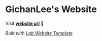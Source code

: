 
# GichanLee's Website

Visit **[website url](#)** 🚀

_Built with [Lab Website Template](https://greene-lab.gitbook.io/lab-website-template-docs)_
